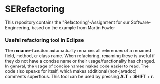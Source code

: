 # SERefactoring
This repository contains the "Refactoring"-Assignment for our Software-Engineering, based on the example from Martin Fowler

### Useful refactoring tool in Eclipse
The **rename**-function automatically renames all references of a renamed field, method, or class name. When refactoring, renaming these is useful if they do not have a concise name or their usage/functionality has changed. In general, the usage of concise names makes code easier to read. The code also speaks for itself, which makes additional (non-javadoc) comments superflous. This tool can be used by pressing **ALT** + **SHIFT** + **r**.
